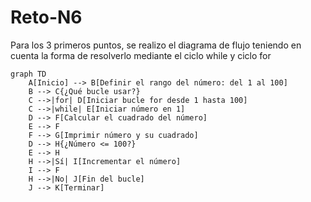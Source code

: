 # Reto-N6
Para los 3 primeros puntos, se realizo el diagrama de flujo teniendo en cuenta la forma de resolverlo mediante el ciclo while y ciclo for
```mermaid
graph TD
    A[Inicio] --> B[Definir el rango del número: del 1 al 100]
    B --> C{¿Qué bucle usar?}
    C -->|for| D[Iniciar bucle for desde 1 hasta 100]
    C -->|while| E[Iniciar número en 1]
    D --> F[Calcular el cuadrado del número]
    E --> F
    F --> G[Imprimir número y su cuadrado]
    D --> H{¿Número <= 100?}
    E --> H
    H -->|Sí| I[Incrementar el número]
    I --> F
    H -->|No| J[Fin del bucle]
    J --> K[Terminar]
```
